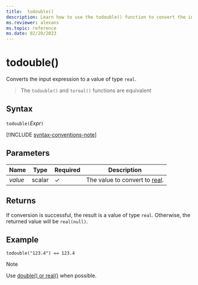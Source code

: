 ```yaml
---
title:  todouble()
description: Learn how to use the todouble() function to convert the input expression to a value of type `real`.
ms.reviewer: alexans
ms.topic: reference
ms.date: 02/20/2023
---
```

# todouble()

Converts the input expression to a value of type `real`.

> The `todouble()` and `toreal()` functions are equivalent

## Syntax

`todouble(`*Expr*`)`

[!INCLUDE [syntax-conventions-note](../../includes/syntax-conventions-note.md)]

## Parameters

| Name | Type | Required | Description |
|--|--|--|--|
| *value* | scalar | &check; | The value to convert to [real](scalar-data-types/real.md).|

## Returns

If conversion is successful, the result is a value of type `real`. Otherwise, the returned value will be `real(null)`.

## Example

```kusto
todouble("123.4") == 123.4
```

> [!NOTE]
> Use [double() or real()](./scalar-data-types/real.md) when possible.
